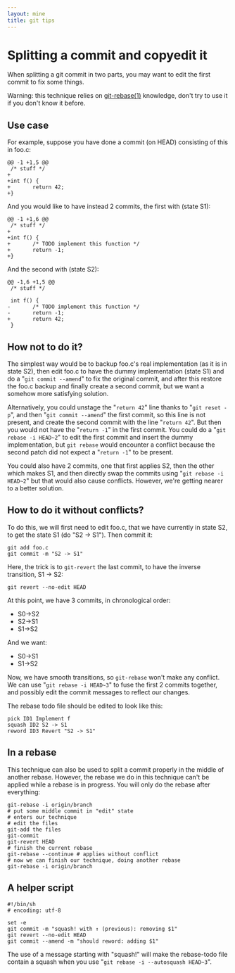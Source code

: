 ```yaml
---
layout: mine
title: git tips
---
```


# Splitting a commit and copyedit it

When splitting a git commit in two parts, you may want to edit the first commit to fix some things.

Warning: this technique relies on [git-rebase(1)](https://www.kernel.org/pub/software/scm/git/docs/git-rebase.html) knowledge, don't try to use it if you don't know it before.

## Use case

For example, suppose you have done a commit (on HEAD) consisting of this in foo.c:

```
@@ -1 +1,5 @@
 /* stuff */
+
+int f() {
+       return 42;
+}
```

And you would like to have instead 2 commits, the first with (state S1):

```
@@ -1 +1,6 @@
 /* stuff */
+
+int f() {
+       /* TODO implement this function */
+       return -1;
+}
```

And the second with (state S2):

```
@@ -1,6 +1,5 @@
 /* stuff */
 
 int f() {
-       /* TODO implement this function */
-       return -1;
+       return 42;
 }
```

## How not to do it?

The simplest way would be to backup foo.c's real implementation (as it is in state S2), then edit foo.c to have the dummy implementation (state S1) and do a "`git commit --amend`" to fix the original commit, and after this restore the foo.c backup and finally create a second commit, but we want a somehow more satisfying solution.

Alternatively, you could unstage the "`return 42`" line thanks to "`git reset -p`", and then "`git commit --amend`" the first commit, so this line is not present, and create the second commit with the line "`return 42`".
But then you would not have the "`return -1`" in the first commit. You could do a "`git rebase -i HEAD~2`" to edit the first commit and insert the dummy implementation, but `git rebase` would encounter a conflict because the second patch did not expect a "`return -1`" to be present.

You could also have 2 commits, one that first applies S2, then the other which makes S1, and then directly swap the commits using "`git rebase -i HEAD~2`" but that would also cause conflicts. However, we're getting nearer to a better solution.

## How to do it without conflicts?

To do this, we will first need to edit foo.c, that we have currently in state S2, to get the state S1 (do "S2 -> S1"). Then commit it:

```
git add foo.c
git commit -m "S2 -> S1"
```

Here, the trick is to `git-revert` the last commit, to have the inverse transition, S1 -> S2:

```
git revert --no-edit HEAD
```

At this point, we have 3 commits, in chronological order:

  * S0->S2
  * S2->S1
  * S1->S2

And we want:

  * S0->S1
  * S1->S2

Now, we have smooth transitions, so `git-rebase` won't make any conflict. We can use "`git rebase -i HEAD~3`" to fuse the first 2 commits together, and possibly edit the commit messages to reflect our changes.

The rebase todo file should be edited to look like this:

```
pick ID1 Implement f
squash ID2 S2 -> S1
reword ID3 Revert "S2 -> S1"
```

## In a rebase

This technique can also be used to split a commit properly in the middle of another rebase. However, the rebase we do in this technique can't be applied while a rebase is in progress. You will only do the rebase after everything:

```
git-rebase -i origin/branch
# put some middle commit in "edit" state
# enters our technique
# edit the files
git-add the files
git-commit
git-revert HEAD
# finish the current rebase
git-rebase --continue # applies without conflict
# now we can finish our technique, doing another rebase
git-rebase -i origin/branch
```

## A helper script

```
#!/bin/sh
# encoding: utf-8

set -e
git commit -m "squash! with ↑ (previous): removing $1"
git revert --no-edit HEAD
git commit --amend -m "should reword: adding $1"
```

The use of a message starting with "squash!" will make the rebase-todo file contain a squash when you use "`git rebase -i --autosquash HEAD~3`".
